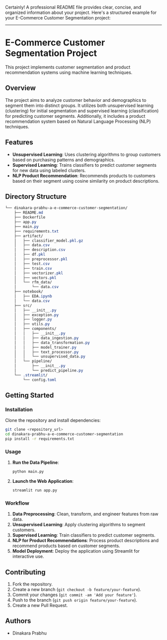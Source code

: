 Certainly! A professional README file provides clear, concise, and organized information about your project. Here's a structured example for your E-Commerce Customer Segmentation project:

* * *

E-Commerce Customer Segmentation Project
========================================

This project implements customer segmentation and product recommendation systems using machine learning techniques.

Overview
--------

The project aims to analyze customer behavior and demographics to segment them into distinct groups. It utilizes both unsupervised learning (clustering) for initial segmentation and supervised learning (classification) for predicting customer segments. Additionally, it includes a product recommendation system based on Natural Language Processing (NLP) techniques.

Features
--------

*   **Unsupervised Learning**: Uses clustering algorithms to group customers based on purchasing patterns and demographics.
*   **Supervised Learning**: Trains classifiers to predict customer segments for new data using labeled clusters.
*   **NLP Product Recommendation**: Recommends products to customers based on their segment using cosine similarity on product descriptions.

Directory Structure
-------------------

```css
└── dinakara-prabhu-a-e-commerce-customer-segmentation/
    ├── README.md
    ├── Dockerfile
    ├── app.py
    ├── main.py
    ├── requirements.txt
    ├── artifact/
    │   ├── classifier_model.pkl.gz
    │   ├── data.csv
    │   ├── description.csv
    │   ├── df.pkl
    │   ├── preprocessor.pkl
    │   ├── test.csv
    │   ├── train.csv
    │   ├── vectorizer.pkl
    │   ├── vectors.pkl
    │   └── rfm_data/
    │       └── data.csv
    ├── notebook/
    │   ├── EDA.ipynb
    │   └── data.csv
    ├── src/
    │   ├── __init__.py
    │   ├── exception.py
    │   ├── logger.py
    │   ├── utils.py
    │   ├── components/
    │   │   ├── __init__.py
    │   │   ├── data_ingestion.py
    │   │   ├── data_transformation.py
    │   │   ├── model_trainer.py
    │   │   ├── text_processor.py
    │   │   └── unsupervised_data.py
    │   └── pipeline/
    │       ├── __init__.py
    │       └── predict_pipeline.py
    └── .streamlit/
        └── config.toml
```

Getting Started
---------------

### Installation

Clone the repository and install dependencies:

```bash
git clone <repository_url>
cd dinakara-prabhu-a-e-commerce-customer-segmentation
pip install -r requirements.txt
```

### Usage

1.  **Run the Data Pipeline**:
    
    ```bash
    python main.py
    ```
    
2.  **Launch the Web Application**:
    
    ```bash
    streamlit run app.py
    ```
    

### Workflow

1.  **Data Preprocessing**: Clean, transform, and engineer features from raw data.
2.  **Unsupervised Learning**: Apply clustering algorithms to segment customers.
3.  **Supervised Learning**: Train classifiers to predict customer segments.
4.  **NLP for Product Recommendations**: Process product descriptions and recommend products based on customer segments.
5.  **Model Deployment**: Deploy the application using Streamlit for interactive use.

Contributing
------------

1.  Fork the repository.
2.  Create a new branch (`git checkout -b feature/your-feature`).
3.  Commit your changes (`git commit -am 'Add your feature'`).
4.  Push to the branch (`git push origin feature/your-feature`).
5.  Create a new Pull Request.

Authors
-------

*   Dinakara Prabhu




